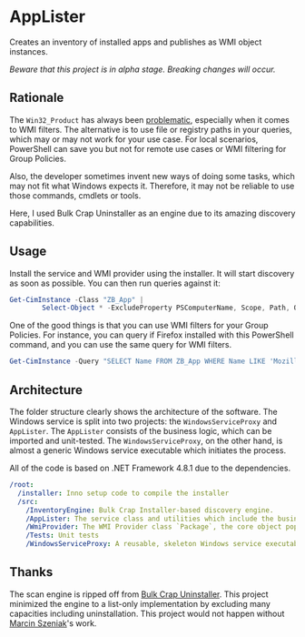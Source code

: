 # AppLister

Creates an inventory of installed apps and publishes as WMI object instances.

*Beware that this project is in alpha stage. Breaking changes will occur.*

## Rationale

The `Win32_Product` has always been [problematic](https://gregramsey.net/2012/02/20/win32_product-is-evil/), especially when it comes to WMI filters. The alternative is to use file or registry paths in your queries, which may or may not work for your use case. For local scenarios, PowerShell can save you but not for remote use cases or WMI filtering for Group Policies.

Also, the developer sometimes invent new ways of doing some tasks, which may not fit what Windows expects it. Therefore, it may not be reliable to use those commands, cmdlets or tools.

Here, I used Bulk Crap Uninstaller as an engine due to its amazing discovery capabilities.

## Usage

Install the service and WMI provider using the installer. It will start discovery as soon as possible. You can then run queries against it:

```powershell
Get-CimInstance -Class "ZB_App" |
        Select-Object * -ExcludeProperty PSComputerName, Scope, Path, Options, ClassPath, Properties, SystemProperties, Qualifiers, Site, Container, __*
```

One of the good things is that you can use WMI filters for your Group Policies. For instance, you can query if Firefox installed with this PowerShell command, and you can use the same query for WMI filters.

```powershell
Get-CimInstance -Query "SELECT Name FROM ZB_App WHERE Name LIKE 'Mozilla Firefox'"
```

## Architecture

The folder structure clearly shows the architecture of the software. The Windows service is split into two projects: the `WindowsServiceProxy` and `AppLister`. The `AppLister` consists of the business logic, which can be imported and unit-tested. The `WindowsServiceProxy`, on the other hand, is almost a generic Windows service executable which initiates the process.

All of the code is based on .NET Framework 4.8.1 due to the dependencies.

```yml
/root:
  /installer: Inno setup code to compile the installer
  /src:
    /InventoryEngine: Bulk Crap Installer-based discovery engine.
    /AppLister: The service class and utilities which include the business logic
    /WmiProvider: The WMI Provider class `Package`, the core object populated and published to WMI.
    /Tests: Unit tests
    /WindowsServiceProxy: A reusable, skeleton Windows service executable that initiates the AppLister.
```

## Thanks

The scan engine is ripped off from [Bulk Crap Uninstaller](https://github.com/Klocman/Bulk-Crap-Uninstaller). This project minimized the engine to a list-only implementation by excluding many capacities including uninstallation. This project would not happen without [Marcin Szeniak](https://github.com/Klocman)'s work.
